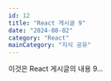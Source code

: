 ```yaml
---
id: 12
title: "React 게시글 9"
date: "2024-08-02"
category: "React"
mainCategory: "지식 공유"
---
```


이것은 React 게시글의 내용 9...

